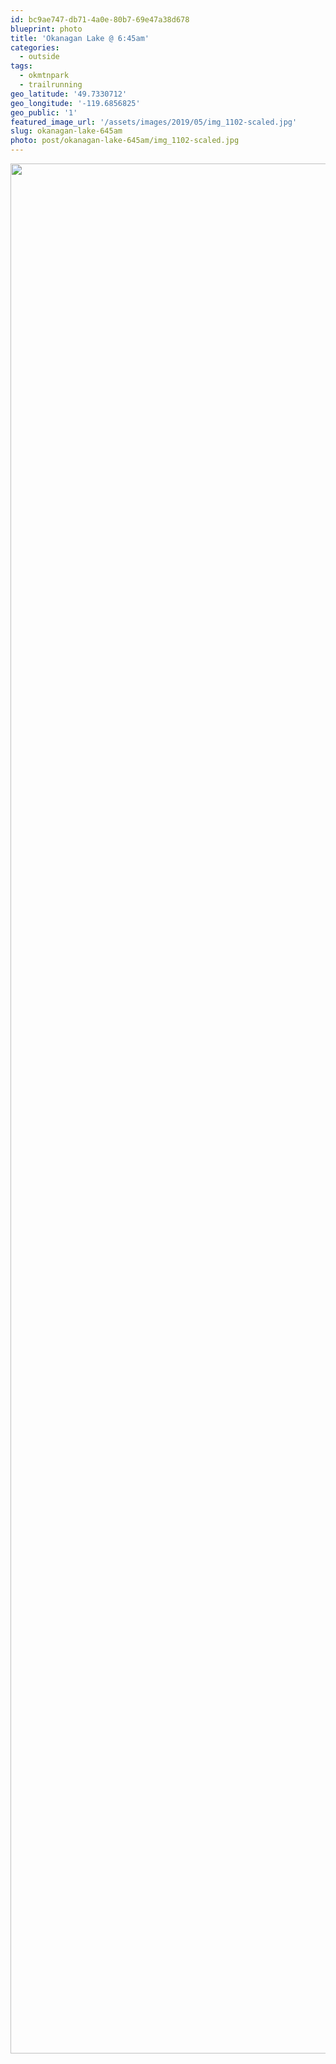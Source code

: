 ```yaml
---
id: bc9ae747-db71-4a0e-80b7-69e47a38d678
blueprint: photo
title: 'Okanagan Lake @ 6:45am'
categories:
  - outside
tags:
  - okmtnpark
  - trailrunning
geo_latitude: '49.7330712'
geo_longitude: '-119.6856825'
geo_public: '1'
featured_image_url: '/assets/images/2019/05/img_1102-scaled.jpg'
slug: okanagan-lake-645am
photo: post/okanagan-lake-645am/img_1102-scaled.jpg
---
```

<p><img src="/assets/images/2019/05/img_1102.jpg" class="size-full wp-image-460" width="4032" height="3024"></p>
